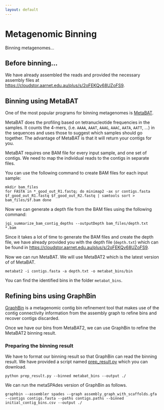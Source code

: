 ```yaml
---
layout: default
---
```


# Metagenomic Binning

Binning metagenomes...

## Before binning...

We have already assembled the reads and provided the necessary assembly files at https://cloudstor.aarnet.edu.au/plus/s/2oFEKQv68UZoFS9. 

## Binning using MetaBAT

One of the most popular programs for binning metagenomes is [MetaBAT](https://bitbucket.org/berkeleylab/metabat/src/master/).

MetaBAT does the profiling based on tetranucleotide frequencies in the samples. It counts the 4-mers, (i.e. `AAAA`, `AAAT`, `AAAG`, `AAAC`, `AATA`, `AATT`, …) in the sequences and uses those to suggest which samples should go together. The advantage of MetaBAT is that it will return your contigs for you.

MetaBAT requires one BAM file for every input sample, and one set of contigs. We need to map the individual reads to the contigs in separate files.

You can use the following command to create BAM files for each input sample:

```
mkdir bam_files
for FASTA in *_good_out_R1.fastq; do minimap2 -ax sr contigs.fasta $f_good_out_R1.fastq $f_good_out_R2.fastq | samtools sort > bam_files/$f.bam done
```

Now we can generate a depth file from the BAM files using the following command:

```
jgi_summarize_bam_contig_depths --outputDepth bam_files/depth.txt *.bam
```

Since it takes a lot of time to generate the BAM files and create the depth file, we have already provided you with the depth file (`depth.txt`) which can be found in https://cloudstor.aarnet.edu.au/plus/s/2oFEKQv68UZoFS9.

Now we can run MetaBAT. We will use MetaBAT2 which is the latest version of of MetaBAT.

```
metabat2 -i contigs.fasta -a depth.txt -o metabat_bins/bin
```

You can find the identified bins in the folder `metabat_bins`.

## Refining bins using GraphBin

[GraphBin](https://github.com/metagentools/GraphBin) is a metagenomic contig bin refinement tool that makes use of the contig connectivity information from the assembly graph to refine bins and recover contigs discarded. 

Once we have our bins from MetaBAT2, we can use GraphBin to refine the MetaBAT2 binning result.

### Preparing the binning result

We have to format our binning result so that GraphBin can read the binning result. We have provided a script named [prep_result.py](https://github.com/beardymcjohnface/workshop2022/blob/gh-pages/scripts/prep_result.py) which you can download.

```
python prep_result.py --binned metabat_bins --output ./
```

We can run the metaSPAdes version of GraphBin as follows.

```
graphbin --assembler spades --graph assembly_graph_with_scaffolds.gfa --contigs contigs.fasta --paths contigs.paths --binned initial_contig_bins.csv --output ./
```
